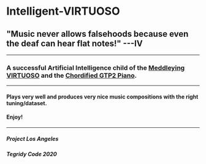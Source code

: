 # Intelligent-VIRTUOSO
## "Music never allows falsehoods because even the deaf can hear flat notes!" ---IV

***

### A successful Artificial Intelligence child of the [Meddleying VIRTUOSO](https://github.com/asigalov61/Meddleying-VIRTUOSO) and the [Chordified GTP2 Piano](https://github.com/asigalov61/Amazing-GPT2-Piano).

***

#### Plays very well and produces very nice music compositions with the right tuning/dataset.

#### Enjoy!

***

##### Project Los Angeles

##### Tegridy Code 2020
